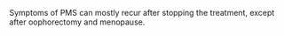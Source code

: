 Symptoms of PMS can mostly recur after stopping the treatment, except after oophorectomy and menopause.